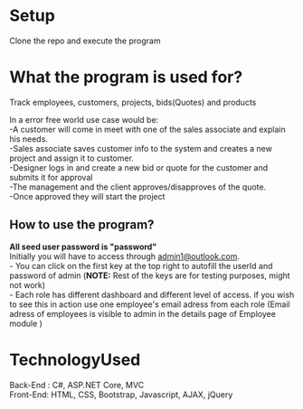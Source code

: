 # Setup
Clone the repo and execute the program

# What the program is used for? 
Track employees, customers, projects, bids(Quotes) and products

In a error free world use case would be:<br>
-A customer will come in meet with one of the sales associate and explain his needs. <br>
-Sales associate saves customer info to the system and creates a new project and assign it to customer.<br>
-Designer logs in and create a new bid or quote for the customer and submits it for approval<br>
-The management and the client approves/disapproves of the quote.  <br>
-Once approved they will start the project<br>


## How to use the program?
**All seed user password is "password"**<br>
Initially you will have to access through admin1@outlook.com.<br>
	- You can click on the first key at the top right to autofill the userId and password of admin (**NOTE:** Rest of the keys are for testing purposes, might not work)<br>
	- Each role has different dashboard and different level of access. if you wish to see this in action use one employee's email adress from each role (Email adress of employees is visible to admin in the details page of Employee module )
	
# TechnologyUsed
Back-End : C#, ASP.NET Core, MVC<br>
Front-End: HTML, CSS, Bootstrap, Javascript, AJAX, jQuery
